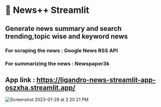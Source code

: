 # 📰 News++ Streamlit
## Generate news summary and search trending,topic wise and keyword news
### For scraping the news : Google News RSS API
### For summarizing the news :  Newspaper3k
## App link : https://ligandro-news-streamlit-app-oszxha.streamlit.app/
![Screenshot 2023-01-29 at 3 20 21 PM](https://user-images.githubusercontent.com/97714265/215318470-fa691160-d0a5-4225-ab83-e22728d029f7.png)
